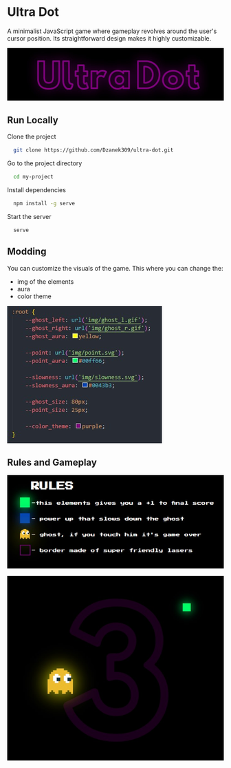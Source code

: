 
# Ultra Dot

A minimalist JavaScript game where gameplay revolves around the user's cursor position. Its straightforward design makes it highly customizable.


![Logo](README/screenshot_title.jpg)


## Run Locally

Clone the project

```bash
  git clone https://github.com/Dzanek309/ultra-dot.git
```

Go to the project directory

```bash
  cd my-project
```

Install dependencies

```bash
  npm install -g serve
```

Start the server

```bash
  serve
```

## Modding

You can customize the visuals of the game.
This where you can change the:
- img of the elements
- aura
- color theme

![App Screenshot](README/screenshot_modding.jpg)
## Rules and Gameplay

![App Screenshot](README/screenshot_rules.jpg)

![App Screenshot](README/screenshot_gameplay.jpg)


